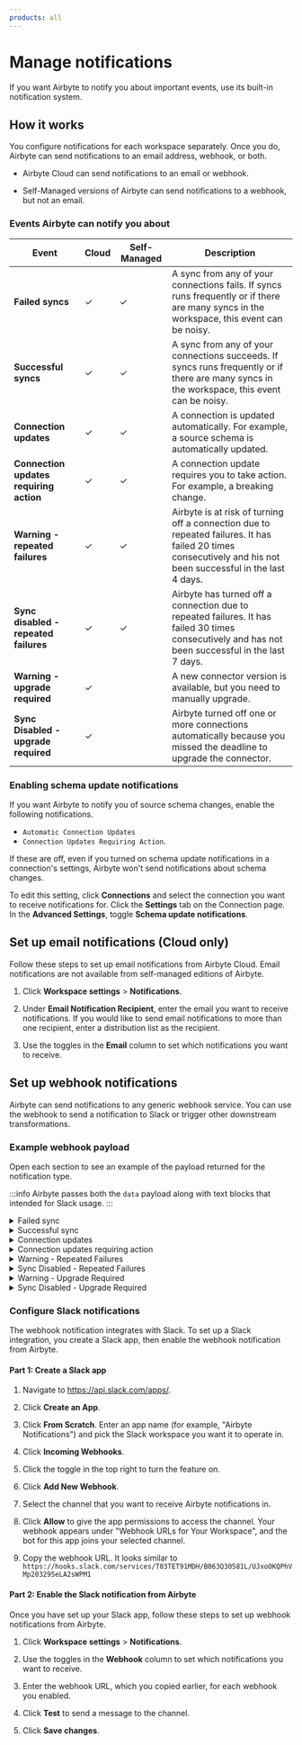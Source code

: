 ```yaml
---
products: all
---
```


# Manage notifications

If you want Airbyte to notify you about important events, use its built-in notification system.

## How it works

You configure notifications for each workspace separately. Once you do, Airbyte can send notifications to an email address, webhook, or both.

- Airbyte Cloud can send notifications to an email or webhook.

- Self-Managed versions of Airbyte can send notifications to a webhook, but not an email.

### Events Airbyte can notify you about

| Event                                   | Cloud    | Self-Managed | Description                                                                                                                                            |
| --------------------------------------- | -------- | ------------ | ------------------------------------------------------------------------------------------------------------------------------------------------------ |
| **Failed syncs**                        | &#10003; | &#10003;     | A sync from any of your connections fails. If syncs runs frequently or if there are many syncs in the workspace, this event can be noisy.              |
| **Successful syncs**                    | &#10003; | &#10003;     | A sync from any of your connections succeeds. If syncs runs frequently or if there are many syncs in the workspace, this event can be noisy.           |
| **Connection updates**                  | &#10003; | &#10003;     | A connection is updated automatically. For example, a source schema is automatically updated.                                                          |
| **Connection updates requiring action** | &#10003; | &#10003;     | A connection update requires you to take action. For example, a breaking change.                                                                       |
| **Warning - repeated failures**         | &#10003; | &#10003;     | Airbyte is at risk of turning off a connection due to repeated failures. It has failed 20 times consecutively and his not been successful in the last 4 days. |
| **Sync disabled - repeated failures**   | &#10003; | &#10003;     | Airbyte has turned off a connection due to repeated failures. It has failed 30 times consecutively and has not been successful in the last 7 days.     |
| **Warning - upgrade required**          | &#10003; |              | A new connector version is available, but you need to manually upgrade.                                                                                |
| **Sync Disabled - upgrade required**    | &#10003; |              | Airbyte turned off one or more connections automatically because you missed the deadline to upgrade the connector.                                     |

### Enabling schema update notifications

If you want Airbyte to notify you of source schema changes, enable the following notifications.

- `Automatic Connection Updates`
- `Connection Updates Requiring Action`.

If these are off, even if you turned on schema update notifications in a connection's settings, Airbyte won't send notifications about schema changes.

To edit this setting, click **Connections** and select the connection you want to receive notifications for. Click the **Settings** tab on the Connection page. In the **Advanced Settings**, toggle **Schema update notifications**.

## Set up email notifications (Cloud only)

Follow these steps to set up email notifications from Airbyte Cloud. Email notifications are not available from self-managed editions of Airbyte.

1. Click **Workspace settings** > **Notifications**.

2. Under **Email Notification Recipient**, enter the email you want to receive notifications. If you would like to send email notifications to more than one recipient, enter a distribution list as the recipient.

3. Use the toggles in the **Email** column to set which notifications you want to receive.

## Set up webhook notifications

Airbyte can send notifications to any generic webhook service. You can use the webhook to send a notification to Slack or trigger other downstream transformations.

### Example webhook payload

Open each section to see an example of the payload returned for the notification type.

:::info
Airbyte passes both the `data` payload along with text blocks that intended for Slack usage.
:::

<details>
  <summary>Failed sync</summary>

```json
{
    "data": {
        "workspace": {
            "id":"b510e39b-e9e2-4833-9a3a-963e51d35fb4",
            "name":"Workspace1",
            "url":"https://link/to/ws"
        },
        "connection":{
            "id":"64d901a1-2520-4d91-93c8-9df438668ff0",
            "name":"Connection",
            "url":"https://link/to/connection"
        },
        "source":{
            "id":"c0655b08-1511-4e72-b7da-24c5d54de532",
            "name":"Source",
            "url":"https://link/to/source"
        },
        "destination":{
            "id":"5621c38f-8048-4abb-85ca-b34ff8d9a298",
            "name":"Destination",
            "url":"https://link/to/destination"
        },
        "jobId":9988,
        "startedAt":"2024-01-01T00:00:00Z",
        "finishedAt":"2024-01-01T01:00:00Z",
        "bytesEmitted":1000,
        "bytesCommitted":90,
        "recordsEmitted":89,
        "recordsCommitted":45,
        "errorMessage":"Something failed",
        "errorType": "config_error",
        "errorOrigin": "source",
        "bytesEmittedFormatted": "1000 B",
        "bytesCommittedFormatted":"90 B",
        "success":false,
        "durationInSeconds":3600,
        "durationFormatted":"1 hours 0 min"
    }
}
```

`errorType` refers to the type of error that occurred, and may indicate the need for a followup action. For example `config_error` indicates a problem with the source or destination configuration. In this case, look to `errorOrigin`. `transient_error` indicates a temporary issue that may resolve itself.

</details>
<details>
  <summary>Successful sync</summary>

```json
{
    "data": {
        "workspace": {
            "id":"b510e39b-e9e2-4833-9a3a-963e51d35fb4",
            "name":"Workspace1",
            "url":"https://link/to/ws"
        },
        "connection":{
            "id":"64d901a1-2520-4d91-93c8-9df438668ff0",
            "name":"Connection",
            "url":"https://link/to/connection"
        },
        "source":{
            "id":"c0655b08-1511-4e72-b7da-24c5d54de532",
            "name":"Source",
            "url":"https://link/to/source"
        },
        "destination":{
            "id":"5621c38f-8048-4abb-85ca-b34ff8d9a298",
            "name":"Destination",
            "url":"https://link/to/destination"
        },
        "jobId":9988,
        "startedAt":"2024-01-01T00:00:00Z",
        "finishedAt":"2024-01-01T01:00:00Z",
        "bytesEmitted":1000,
        "bytesCommitted":1000,
        "recordsEmitted":89,
        "recordsCommitted":89,
        "bytesEmittedFormatted": "1000 B",
        "bytesCommittedFormatted":"90 B",
        "success":true,
        "durationInSeconds":3600,
        "durationFormatted":"1 hours 0 min"
    }
}
```

</details>

<details>
  <summary>Connection updates</summary>

Webhook doesn't contain payload and only works for Slack notifications.

</details>

<details>
  <summary>Connection updates requiring action</summary>

Webhook doesn't contain payload and only works for Slack notifications.

</details>

<details>
  <summary>Warning - Repeated Failures</summary>

Webhook doesn't contain payload and only works for Slack notifications.

</details>

<details>
  <summary>Sync Disabled - Repeated Failures</summary>

Webhook doesn't contain payload and only works for Slack notifications.

</details>
<details>
  <summary>Warning - Upgrade Required</summary>

Webhook doesn't contain payload and only works for Slack notifications.

</details>
<details>
  <summary>Sync Disabled - Upgrade Required</summary>

Webhook doesn't contain payload and only works for Slack notifications.

</details>

### Configure Slack notifications

The webhook notification integrates with Slack. To set up a Slack integration, you create a Slack app, then enable the webhook notification from Airbyte.

#### Part 1: Create a Slack app

1. Navigate to https://api.slack.com/apps/.

2. Click **Create an App**.

3. Click **From Scratch**. Enter an app name (for example, "Airbyte Notifications") and pick the Slack workspace you want it to operate in.

4. Click **Incoming Webhooks**.

5. Click the toggle in the top right to turn the feature on.

6. Click **Add New Webhook**.

7. Select the channel that you want to receive Airbyte notifications in.

8. Click **Allow** to give the app permissions to access the channel. Your webhook appears under "Webhook URLs for Your Workspace", and the bot for this app joins your selected channel.

9. Copy the webhook URL. It looks similar to `https://hooks.slack.com/services/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PM1`

#### Part 2: Enable the Slack notification from Airbyte

Once you have set up your Slack app, follow these steps to set up webhook notifications from Airbyte.

1. Click **Workspace settings** > **Notifications**.

2. Use the toggles in the **Webhook** column to set which notifications you want to receive.

3. Enter the webhook URL, which you copied earlier, for each webhook you enabled.

4. Click **Test** to send a message to the channel.

5. Click **Save changes**.
